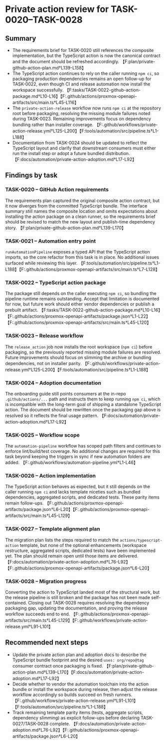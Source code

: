 # Private action review for TASK-0020–TASK-0028

## Summary
- The requirements brief for TASK-0020 still references the composite implementation, but the TypeScript action is now the canonical contract and the document should be refreshed accordingly. 【F:plan/private-github-action-plan.md†L139-L158】
- The TypeScript action continues to rely on the caller running `npm ci`, so packaging production dependencies remains an open follow-up for TASK-0022, even though CI and release automation now install the workspace successfully. 【F:tasks/TASK-0022-github-action-package.md†L10-L16】【F:.github/actions/proxmox-openapi-artifacts/src/main.ts†L45-L116】
- The `private-action-release` workflow now runs `npm ci` at the repository root before packaging, resolving the missing module failures noted during TASK-0023. Remaining improvements focus on dependency bundling rather than installer coverage. 【F:.github/workflows/private-action-release.yml†L125-L200】【F:tools/automation/src/pipeline.ts†L1-L188】
- Documentation from TASK-0024 should be updated to reflect the TypeScript layout and clarify that downstream consumers must either run the install step or adopt a future bundled distribution. 【F:docs/automation/private-action-adoption.md†L17-L92】

## Findings by task
### TASK-0020 – GitHub Action requirements
The requirements plan captured the original composite action contract, but it now diverges from the committed TypeScript bundle. The interface summary still names the composite location and omits expectations about installing the action package on a clean runner, so the requirements brief should be revised to match the new layout and publish-time dependency story. 【F:plan/private-github-action-plan.md†L139-L170】

### TASK-0021 – Automation entry point
`runAutomationPipeline` exposes a typed API that the TypeScript action imports, so the core refactor from this task is in place. No additional issues surfaced while reviewing this layer. 【F:tools/automation/src/pipeline.ts†L1-L188】【F:.github/actions/proxmox-openapi-artifacts/src/main.ts†L7-L128】

### TASK-0022 – TypeScript action package
The package still depends on the caller executing `npm ci`, so bundling the pipeline runtime remains outstanding. Accept that limitation is documented for now, but future work should either vendor dependencies or publish a prebuilt artifact. 【F:tasks/TASK-0022-github-action-package.md†L10-L16】【F:.github/actions/proxmox-openapi-artifacts/package.json†L1-L22】【F:.github/actions/proxmox-openapi-artifacts/src/main.ts†L45-L120】

### TASK-0023 – Release workflow
The `release_action` job now installs the root workspace (`npm ci`) before packaging, so the previously reported missing module failures are resolved. Future improvements should focus on slimming the archive or bundling dependencies, not on installer parity. 【F:.github/workflows/private-action-release.yml†L125-L200】【F:tools/automation/src/pipeline.ts†L1-L188】

### TASK-0024 – Adoption documentation
The onboarding guide still points consumers at the in-repo `.github/actions/...` path and instructs them to keep running `npm ci`, which is incompatible with the long-term goal of shipping a standalone TypeScript action. The document should be rewritten once the packaging gap above is resolved so it reflects the final usage pattern. 【F:docs/automation/private-action-adoption.md†L17-L92】

### TASK-0025 – Workflow scope
The `automation-pipeline` workflow has scoped path filters and continues to enforce lint/build/test coverage. No additional changes are required for this task beyond keeping the triggers in sync if new automation folders are added. 【F:.github/workflows/automation-pipeline.yml†L1-L46】

### TASK-0026 – Action implementation
The TypeScript action behaves as expected, but it still depends on the caller running `npm ci` and lacks template niceties such as bundled dependencies, aggregated scripts, and dedicated tests. These parity items remain follow-ups. 【F:.github/actions/proxmox-openapi-artifacts/package.json†L6-L20】【F:.github/actions/proxmox-openapi-artifacts/src/main.ts†L45-L129】

### TASK-0027 – Template alignment plan
The migration plan lists the steps required to match the `actions/typescript-action` template, but none of the optional enhancements (workspace restructure, aggregated scripts, dedicated tests) have been implemented yet. The plan should remain open until those items are delivered. 【F:docs/automation/private-action-adoption.md†L76-L92】【F:.github/actions/proxmox-openapi-artifacts/package.json†L6-L20】

### TASK-0028 – Migration progress
Converting the action to TypeScript landed most of the structural work, but the release pipeline is still broken and the package has not been made self-contained. Closing out TASK-0028 requires resolving the dependency packaging gap, updating the documentation, and proving the release workflow succeeds end to end. 【F:.github/actions/proxmox-openapi-artifacts/src/main.ts†L45-L129】【F:.github/workflows/private-action-release.yml†L91-L101】

## Recommended next steps
- Update the private action plan and adoption docs to describe the TypeScript bundle footprint and the desired `uses: org/repo@tag` consumer contract once packaging is fixed. 【F:plan/private-github-action-plan.md†L139-L170】【F:docs/automation/private-action-adoption.md†L17-L92】
- Decide whether to vendor the automation toolchain into the action bundle or install the workspace during release, then adjust the release workflow accordingly so builds succeed on fresh runners. 【F:.github/workflows/private-action-release.yml†L91-L101】【F:tools/automation/src/pipeline.ts†L1-L188】
- Track remaining template parity items (tests, aggregate scripts, dependency slimming) as explicit follow-ups before declaring TASK-0027/TASK-0028 complete. 【F:docs/automation/private-action-adoption.md†L76-L92】【F:.github/actions/proxmox-openapi-artifacts/package.json†L6-L20】
